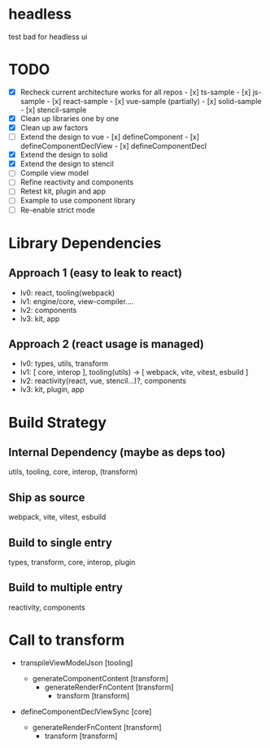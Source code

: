 # headless
test bad for headless ui

# TODO
- [x] Recheck current architecture works for all repos
      - [x] ts-sample
      - [x] js-sample
      - [x] react-sample
      - [x] vue-sample (partially)
      - [x] solid-sample
      - [x] stencil-sample
- [x] Clean up libraries one by one
- [x] Clean up aw factors
- [ ] Extend the design to vue
      - [x] defineComponent
      - [x] defineComponentDeclView
      - [x] defineComponentDecl
- [x] Extend the design to solid
- [x] Extend the design to stencil
- [ ] Compile view model
- [ ] Refine reactivity and components
- [ ] Retest kit, plugin and app
- [ ] Example to use component library
- [ ] Re-enable strict mode

# Library Dependencies
## Approach 1 (easy to leak to react)
- lv0: react, tooling(webpack)
- lv1: engine/core, view-compiler....
- lv2: components
- lv3: kit, app

## Approach 2 (react usage is managed)
- lv0: types, utils, transform
- lv1: [ core, interop ], tooling(utils) -> [ webpack, vite, vitest, esbuild ] 
- lv2: reactivity(react, vue, stencil...)?, components
- lv3: kit, plugin, app

# Build Strategy
## Internal Dependency (maybe as deps too)
utils, tooling, core, interop, (transform)

## Ship as source 
webpack, vite, vitest, esbuild

## Build to single entry
types, transform, core, interop, plugin

## Build to multiple entry
reactivity, components

# Call to transform
- transpileViewModelJson         [tooling]
  - generateComponentContent     [transform]
    - generateRenderFnContent    [transform]
      - transform                [transform]

- defineComponentDeclViewSync    [core]
  - generateRenderFnContent      [transform]
    - transform                  [transform]


